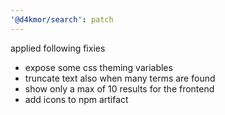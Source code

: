 ```yaml
---
'@d4kmor/search': patch
---
```


applied following fixies
- expose some css theming variables
- truncate text also when many terms are found
- show only a max of 10 results for the frontend
- add icons to npm artifact
